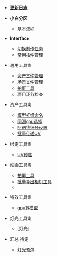 * [**更新日志**](/pipeline/maya/update.md)

* **小白分区**
  * [基本流程](/pipeline/maya/getting_started/pipeline.md)

* **Interface**
  * [切换制作任务](/pipeline/maya/interface/quick_task.md)
  * [常用插件管理](/pipeline/maya/interface/quick_tool.md)

* 通用工具集
  * [资产文件管理](/pipeline/maya/tool/utility/asset_management.md)
  * [场景文件管理](/pipeline/maya/tool/utility/assembly_management.md)
  * [拍屏工具](/pipeline/maya/tool/utility/playblast.md)
  * [项目环节检查](/pipeline/maya/tool/utility/project_step_check.md)

* 资产工具集
  * [模型打组命名](/pipeline/maya/tool/modeling/model_group.md)
  * [同源gpu选择](/pipeline/maya/tool/modeling/cognate_gpu.md)
  * [阿诺德细分设置](/pipeline/maya/tool/modeling/arnold_subdivision.md)
  * [批量传递UV](/pipeline/maya/tool/modeling/transfer_uvs.md)

* 绑定工具集
  * [UV传递](/pipeline/maya/tool/rigging/transfer_uv.md)

* 动画工具集
  * [拍屏工具](/pipeline/maya/tool/utility/playblast.md)
  * [批量导出相机工具](/pipeline/maya/tool/animation/export_camera.md)
  * 

* 特效工具集
  * [gpu转模型](/pipeline/maya/tool/utility/gpu_to_model.md)

* 灯光工具集
  * [灯光]

* 汇总 待定
  * [灯光预渲](/pipeline/maya/tool/utility/pre_light.md)
